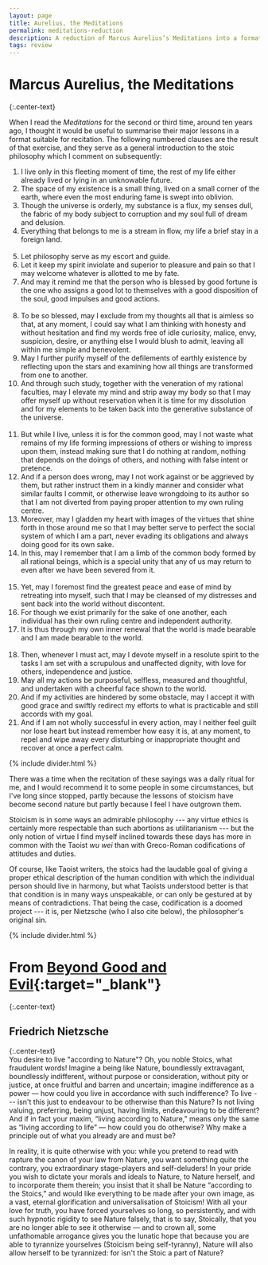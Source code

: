 ```yaml
---
layout: page
title: Aurelius, the Meditations
permalink: meditations-reduction
description: A reduction of Marcus Aurelius’s Meditations into a format suitable for memorisation and recitation, with commentary on the limitations of stoic philosophy
tags: review
---
```

# Marcus Aurelius, the Meditations
{:.center-text}

When I read the *Meditations* for the second or third time, around ten years ago, I thought it would be useful to summarise their major lessons in a format suitable for recitation. The following numbered clauses are the result of that exercise, and they serve as a general introduction to the stoic philosophy which I comment on subsequently:

1. I live only in this fleeting moment of time, the rest of my life either already lived or lying in an unknowable future.
2. The space of my existence is a small thing, lived on a small corner of the earth, where even the most enduring fame is swept into oblivion.
3. Though the universe is orderly, my substance is a flux, my senses dull, the fabric of my body subject to corruption and my soul full of dream and delusion.
4. Everything that belongs to me is a stream in flow, my life a brief stay in a foreign land.
<br/><br/>
5. Let philosophy serve as my escort and guide.
6. Let it keep my spirit inviolate and superior to pleasure and pain so that I may welcome whatever is allotted to me by fate.
7. And may it remind me that the person who is blessed by good fortune is the one who assigns a good lot to themselves with a good disposition of the soul, good impulses and good actions.
<br/><br/>
8. To be so blessed, may I exclude from my thoughts all that is aimless so that, at any moment, I could say what I am thinking with honesty and without hesitation and find my words free of idle curiosity, malice, envy, suspicion, desire, or anything else I would blush to admit, leaving all within me simple and benevolent.
9. May I further purify myself of the defilements of earthly existence by reflecting upon the stars and examining how all things are transformed from one to another.
10. And through such study, together with the veneration of my rational faculties, may I elevate my mind and strip away my body so that I may offer myself up without reservation when it is time for my dissolution and for my elements to be taken back into the generative substance of the universe.
<br/><br/>
11. But while I live, unless it is for the common good, may I not waste what remains of my life forming impressions of others or wishing to impress upon them, instead making sure that I do nothing at random, nothing that depends on the doings of others, and nothing with false intent or pretence.
12. And if a person does wrong, may I not work against or be aggrieved by them, but rather instruct them in a kindly manner and consider what similar faults I commit, or otherwise leave wrongdoing to its author so that I am not diverted from paying proper attention to my own ruling centre.
13. Moreover, may I gladden my heart with images of the virtues that shine forth in those around me so that I may better serve to perfect the social system of which I am a part, never evading its obligations and always doing good for its own sake.
14. In this, may I remember that I am a limb of the common body formed by all rational beings, which is a special unity that any of us may return to even after we have been severed from it.
<br/><br/>
15. Yet, may I foremost find the greatest peace and ease of mind by retreating into myself, such that I may be cleansed of my distresses and sent back into the world without discontent.
16. For though we exist primarily for the sake of one another, each individual has their own ruling centre and independent authority.
17. It is thus through my own inner renewal that the world is made bearable and I am made bearable to the world.
<br/><br/>
18. Then, whenever I must act, may I devote myself in a resolute spirit to the tasks I am set with a scrupulous and unaffected dignity, with love for others, independence and justice.
19. May all my actions be purposeful, selfless, measured and thoughtful, and undertaken with a cheerful face shown to the world.
20. And if my activities are hindered by some obstacle, may I accept it with good grace and swiftly redirect my efforts to what is practicable and still accords with my goal.
21. And if I am not wholly successful in every action, may I neither feel guilt nor lose heart but instead remember how easy it is, at any moment, to repel and wipe away every disturbing or inappropriate thought and recover at once a perfect calm.

{% include divider.html %}

There was a time when the recitation of these sayings was a daily ritual for me, and I would recommend it to some people in some circumstances, but I've long since stopped, partly because the lessons of stoicism have become second nature but partly because I feel I have outgrown them.

Stoicism is in some ways an admirable philosophy --- any virtue ethics is certainly more respectable than such abortions as utilitarianism --- but the only notion of virtue I find myself inclined towards these days has more in common with the Taoist *wu wei* than with Greco-Roman codifications of attitudes and duties.

Of course, like Taoist writers, the stoics had the laudable goal of giving a proper ethical description of the human condition with which the individual person should live in harmony, but what Taoists understood better is that that condition is in many ways unspeakable, or can only be gestured at by means of contradictions. That being the case, codification is a doomed project --- it is, per Nietzsche (who I also cite below), the philosopher's original sin.

{% include divider.html %}

# From [Beyond Good and Evil](https://standardebooks.org/ebooks/friedrich-nietzsche/beyond-good-and-evil/helen-zimmern){:target="_blank"}
{:.center-text}

## Friedrich Nietzsche
{:.center-text}
<br/>
You desire to live "according to Nature"? Oh, you noble Stoics, what fraudulent words! Imagine a being like Nature, boundlessly extravagant, boundlessly indifferent, without purpose or consideration, without pity or justice, at once fruitful and barren and uncertain; imagine indifference as a power ⁠— how could you live in accordance with such indifference? To live --- isn't this just to endeavour to be otherwise than this Nature? Is not living valuing, preferring, being unjust, having limits, endeavouring to be different? And if in fact your maxim, “living according to Nature,” means only the same as “living according to life” — how could you do otherwise? Why make a principle out of what you already are and must be?

In reality, it is quite otherwise with you: while you pretend to read with rapture the canon of your law from Nature, you want something quite the contrary, you extraordinary stage-players and self-deluders! In your pride you wish to dictate your morals and ideals to Nature, to Nature herself, and to incorporate them therein; you insist that it shall be Nature “according to the Stoics,” and would like everything to be made after your own image, as a vast, eternal glorification and universalisation of Stoicism! With all your love for truth, you have forced yourselves so long, so persistently, and with such hypnotic rigidity to see Nature falsely, that is to say, Stoically, that you are no longer able to see it otherwise ⁠— and to crown all, some unfathomable arrogance gives you the lunatic hope that because you are able to tyrannize yourselves ⁠(Stoicism being self-tyranny), Nature will also allow herself to be tyrannized: for isn't the Stoic a part of Nature?